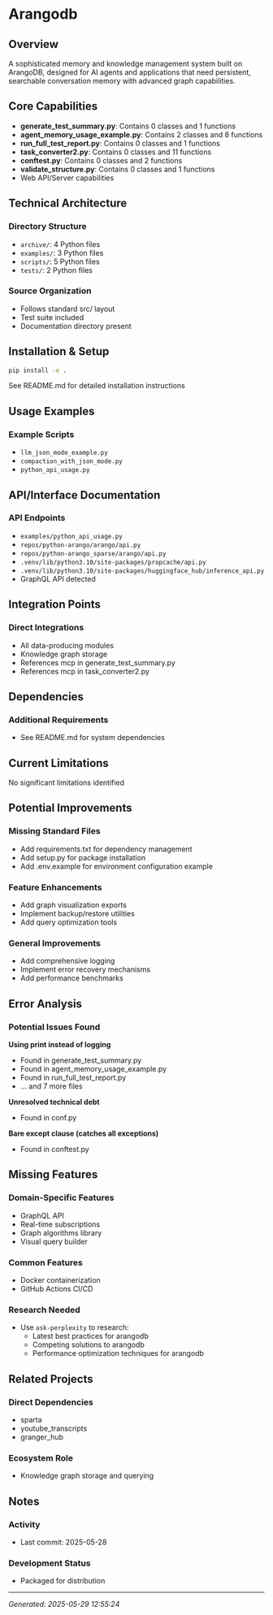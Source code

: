 # Arangodb

## Overview
A sophisticated memory and knowledge management system built on ArangoDB, designed for AI agents and applications that need persistent, searchable conversation memory with advanced graph capabilities.

## Core Capabilities
- **generate_test_summary.py**: Contains 0 classes and 1 functions
- **agent_memory_usage_example.py**: Contains 2 classes and 8 functions
- **run_full_test_report.py**: Contains 0 classes and 1 functions
- **task_converter2.py**: Contains 0 classes and 11 functions
- **conftest.py**: Contains 0 classes and 2 functions
- **validate_structure.py**: Contains 0 classes and 1 functions
- Web API/Server capabilities

## Technical Architecture
### Directory Structure
- `archive/`: 4 Python files
- `examples/`: 3 Python files
- `scripts/`: 5 Python files
- `tests/`: 2 Python files

### Source Organization
- Follows standard src/ layout
- Test suite included
- Documentation directory present

## Installation & Setup
```bash
pip install -e .
```

See README.md for detailed installation instructions

## Usage Examples
### Example Scripts
- `llm_json_mode_example.py`
- `compaction_with_json_mode.py`
- `python_api_usage.py`

## API/Interface Documentation
### API Endpoints
- `examples/python_api_usage.py`
- `repos/python-arango/arango/api.py`
- `repos/python-arango_sparse/arango/api.py`
- `.venv/lib/python3.10/site-packages/propcache/api.py`
- `.venv/lib/python3.10/site-packages/huggingface_hub/inference_api.py`
- GraphQL API detected

## Integration Points
### Direct Integrations
- All data-producing modules
- Knowledge graph storage
- References mcp in generate_test_summary.py
- References mcp in task_converter2.py

## Dependencies

### Additional Requirements
- See README.md for system dependencies

## Current Limitations
No significant limitations identified

## Potential Improvements
### Missing Standard Files
- Add requirements.txt for dependency management
- Add setup.py for package installation
- Add .env.example for environment configuration example

### Feature Enhancements
- Add graph visualization exports
- Implement backup/restore utilities
- Add query optimization tools

### General Improvements
- Add comprehensive logging
- Implement error recovery mechanisms
- Add performance benchmarks

## Error Analysis
### Potential Issues Found

**Using print instead of logging**
- Found in generate_test_summary.py
- Found in agent_memory_usage_example.py
- Found in run_full_test_report.py
- ... and 7 more files

**Unresolved technical debt**
- Found in conf.py

**Bare except clause (catches all exceptions)**
- Found in conftest.py

## Missing Features
### Domain-Specific Features
- GraphQL API
- Real-time subscriptions
- Graph algorithms library
- Visual query builder

### Common Features
- Docker containerization
- GitHub Actions CI/CD

### Research Needed
- Use `ask-perplexity` to research:
  - Latest best practices for arangodb
  - Competing solutions to arangodb
  - Performance optimization techniques for arangodb

## Related Projects
### Direct Dependencies
- sparta
- youtube_transcripts
- granger_hub

### Ecosystem Role
- Knowledge graph storage and querying

## Notes

### Activity
- Last commit: 2025-05-28

### Development Status
- Packaged for distribution

---
*Generated: 2025-05-29 12:55:24*
